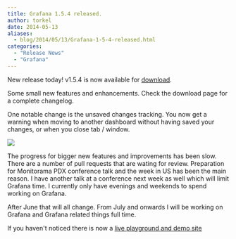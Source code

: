 ```yaml
---
title: Grafana 1.5.4 released.
author: torkel
date: 2014-05-13
aliases:
  - blog/2014/05/13/Grafana-1-5-4-released.html
categories:
  - "Release News"
  - "Grafana"
---
```


New release today! v1.5.4 is now available for [download](/download).

Some small new features and enhancements. Check the download page for a complete changelog.

One notable change is the unsaved changes tracking. You now get a warning when moving to another dashboard without
having saved your changes, or when you close tab / window.

![](blog/unsaved_changes_dialog.png)

The progress for bigger new features and improvements has been slow. There are a number of pull requests that are wating for review. Preparation
for Monitorama PDX conference talk and the week in US has been the main reason. I have another talk at a conference next week as well which
will limit Grafana time. I currently only have evenings and weekends to spend working on Grafana.

After June that will all change. From July and onwards I will be working on Grafana and Grafana related things full time.

If you haven't noticed there is now a [live playground and demo site](http://play.grafana.org)




